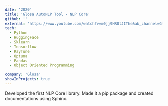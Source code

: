 ```yaml
---
date: '2020'
title: 'Glosa AutoNLP Tool - NLP Core'
github: ''
external: 'https://www.youtube.com/watch?v=m0jj9HR8tJIThe&ab_channel=GlosaNLP'
tech:
  - Python
  - HuggingFace
  - Sklearn
  - Tensorflow
  - RayTune
  - Optuna
  - Pandas
  - Object Oriented Programming

company: 'Glosa'
showInProjects: true
---
```


Developed the first NLP Core library. Made it a pip package and created documentations using Sphinx.